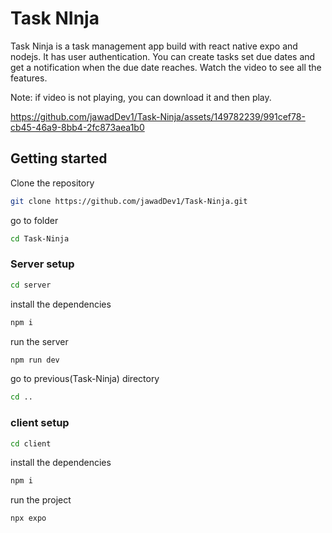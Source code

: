 # Task NInja  

Task Ninja is a task management app build with react native expo and nodejs. It has user authentication. You can create tasks set due dates and get a notification when the due date reaches. Watch the video to see all the features.

 Note: if video is not playing, you can download it and then play.

https://github.com/jawadDev1/Task-Ninja/assets/149782239/991cef78-cb45-46a9-8bb4-2fc873aea1b0


## Getting started

Clone the repository


```bash
git clone https://github.com/jawadDev1/Task-Ninja.git
```

go to folder

```bash
cd Task-Ninja
```
### Server setup

```bash
cd server
```
install the dependencies

```bash
npm i
```

run the server

```bash
npm run dev
```

go to previous(Task-Ninja) directory

```bash
cd ..
```
### client setup

```bash
cd client
```
install the dependencies

```bash
npm i
```

run the project

```bash
npx expo
```
